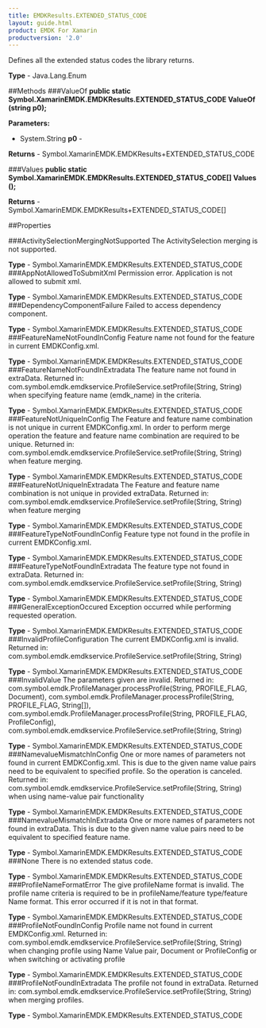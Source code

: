 ```yaml
---
title: EMDKResults.EXTENDED_STATUS_CODE
layout: guide.html
product: EMDK For Xamarin
productversion: '2.0'
---
```

Defines all the extended status codes the library returns.

**Type** - Java.Lang.Enum

##Methods
###ValueOf
**public static Symbol.XamarinEMDK.EMDKResults.EXTENDED_STATUS_CODE ValueOf (string p0);**


        

**Parameters:** 

* System.String **p0** - 
        

**Returns** - Symbol.XamarinEMDK.EMDKResults+EXTENDED_STATUS_CODE

###Values
**public static Symbol.XamarinEMDK.EMDKResults.EXTENDED_STATUS_CODE[] Values ();**


        


**Returns** - Symbol.XamarinEMDK.EMDKResults+EXTENDED_STATUS_CODE[]

##Properties

###ActivitySelectionMergingNotSupported
The ActivitySelection merging is not supported.

**Type** - Symbol.XamarinEMDK.EMDKResults.EXTENDED_STATUS_CODE
###AppNotAllowedToSubmitXml
Permission error. Application is not allowed to submit xml.

**Type** - Symbol.XamarinEMDK.EMDKResults.EXTENDED_STATUS_CODE
###DependencyComponentFailure
Failed to access dependency component.

**Type** - Symbol.XamarinEMDK.EMDKResults.EXTENDED_STATUS_CODE
###FeatureNameNotFoundInConfig
Feature name not found for the feature in current EMDKConfig.xml.

**Type** - Symbol.XamarinEMDK.EMDKResults.EXTENDED_STATUS_CODE
###FeatureNameNotFoundInExtradata
The feature name not found in extraData. Returned in: com.symbol.emdk.emdkservice.ProfileService.setProfile(String, String) when specifying feature name (emdk_name) in the criteria.

**Type** - Symbol.XamarinEMDK.EMDKResults.EXTENDED_STATUS_CODE
###FeatureNotUniqueInConfig
The Feature and feature name combination is not unique in current EMDKConfig.xml. In order to perform merge operation the feature and feature name combination are required to be unique. Returned in: com.symbol.emdk.emdkservice.ProfileService.setProfile(String, String) when feature merging.

**Type** - Symbol.XamarinEMDK.EMDKResults.EXTENDED_STATUS_CODE
###FeatureNotUniqueInExtradata
The Feature and feature name combination is not unique in provided extraData. Returned in: com.symbol.emdk.emdkservice.ProfileService.setProfile(String, String) when feature merging
      

**Type** - Symbol.XamarinEMDK.EMDKResults.EXTENDED_STATUS_CODE
###FeatureTypeNotFoundInConfig
Feature type not found in the profile in current EMDKConfig.xml.

**Type** - Symbol.XamarinEMDK.EMDKResults.EXTENDED_STATUS_CODE
###FeatureTypeNotFoundInExtradata
The feature type not found in extraData. Returned in: com.symbol.emdk.emdkservice.ProfileService.setProfile(String, String)

**Type** - Symbol.XamarinEMDK.EMDKResults.EXTENDED_STATUS_CODE
###GeneralExceptionOccured
Exception occurred while performing requested operation.

**Type** - Symbol.XamarinEMDK.EMDKResults.EXTENDED_STATUS_CODE
###InvalidProfileConfiguration
The current EMDKConfig.xml is invalid. Returned in: com.symbol.emdk.emdkservice.ProfileService.setProfile(String, String)

**Type** - Symbol.XamarinEMDK.EMDKResults.EXTENDED_STATUS_CODE
###InvalidValue
The parameters given are invalid. Returned in:
com.symbol.emdk.ProfileManager.processProfile(String, PROFILE_FLAG, Document), 
com.symbol.emdk.ProfileManager.processProfile(String, PROFILE_FLAG, String[]), 
com.symbol.emdk.ProfileManager.processProfile(String, PROFILE_FLAG, ProfileConfig), 
com.symbol.emdk.emdkservice.ProfileService.setProfile(String, String)

**Type** - Symbol.XamarinEMDK.EMDKResults.EXTENDED_STATUS_CODE
###NamevalueMismatchInConfig
One or more names of parameters not found in current EMDKConfig.xml. This is due to the given name value pairs need to be equivalent to specified profile. So the operation is canceled. Returned in: com.symbol.emdk.emdkservice.ProfileService.setProfile(String, String) when using name-value pair functionality

**Type** - Symbol.XamarinEMDK.EMDKResults.EXTENDED_STATUS_CODE
###NamevalueMismatchInExtradata
One or more names of parameters not found in extraData. This is due to the given name value pairs need to be equivalent to specified feature name.

**Type** - Symbol.XamarinEMDK.EMDKResults.EXTENDED_STATUS_CODE
###None
There is no extended status code.

**Type** - Symbol.XamarinEMDK.EMDKResults.EXTENDED_STATUS_CODE
###ProfileNameFormatError
The give profileName format is invalid. The profile name criteria is required to be in profileName/feature type/feature Name format. This error occurred if it is not in that format.

**Type** - Symbol.XamarinEMDK.EMDKResults.EXTENDED_STATUS_CODE
###ProfileNotFoundInConfig
Profile name not found in current EMDKConfig.xml. Returned in: com.symbol.emdk.emdkservice.ProfileService.setProfile(String, String) when changing profile using Name Value pair, Document or ProfileConfig or when switching or activating profile

**Type** - Symbol.XamarinEMDK.EMDKResults.EXTENDED_STATUS_CODE
###ProfileNotFoundInExtradata
The profile not found in extraData. Returned in: com.symbol.emdk.emdkservice.ProfileService.setProfile(String, String) when merging profiles.

**Type** - Symbol.XamarinEMDK.EMDKResults.EXTENDED_STATUS_CODE











